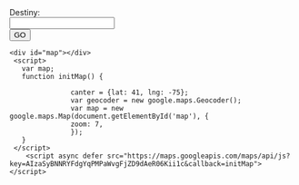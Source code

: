 
<!DOCTYPE html>
<html>
  <head>
    <title>Mashup</title>
    <meta charset="utf-8">
    <title> TRY googlemap </title>
    <meta charset="utf-8">
  	<meta name="viewport" content="width=device-width">
    <script src="https://code.jquery.com/jquery-3.1.0.js"></script>   
    <script type="text/javascript">  
       function Map(){
         var location = document.getElementById("address").value;     
         $.ajax({
             url: "https://maps.googleapis.com/maps/api/geocode/json?address="+location+"&key=AIzaSyBNNRYFdgYqPMPaWvgFjZD9dAeR06Kii1c",
             success: function (data) {
                 var result = JSON.parse(data);
                 alert(result.results[0].geometry);
             },
             success: function (data) {
               $("#resultarea").text(data);
               var result = JSON.parse(data);
             },
             error: function () {
                 alert("Wrong input!");
             }
         });
       }
     </script>
  </head>
  
  
  <body>
     <form>
       Destiny:<br>
       <input type="text" id="address"><br>
       <input type="button" value="GO" onclick="Map()"/>
     </form>

    <div id="map"></div>
     <script>
       var map;
       function initMap() {
                 
                   canter = {lat: 41, lng: -75};
                   var geocoder = new google.maps.Geocoder();
                   var map = new google.maps.Map(document.getElementById('map'), {
                   zoom: 7,
                   });
       }
     </script>   
        <script async defer src="https://maps.googleapis.com/maps/api/js?key=AIzaSyBNNRYFdgYqPMPaWvgFjZD9dAeR06Kii1c&callback=initMap">
    </script>
  </body>
</html>
